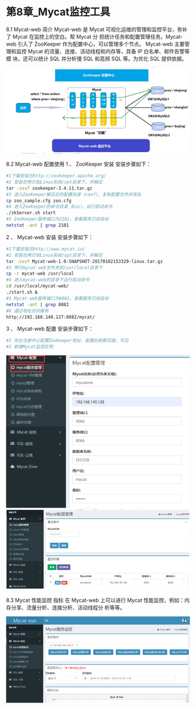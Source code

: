 # 第8章_Mycat监控工具

8.1 Mycat-web  简介
Mycat-web 是 Mycat 可视化运维的管理和监控平台，弥补了 Mycat 在监控上的空白。帮 Mycat 分
担统计任务和配置管理任务。Mycat-web 引入了 ZooKeeper 作为配置中心，可以管理多个节点。
Mycat-web 主要管理和监控 Mycat 的流量、连接、活动线程和内存等，具备 IP 白名单、邮件告警等模
块，还可以统计 SQL 并分析慢 SQL 和高频 SQL 等。为优化 SQL 提供依据。

<img src="img/image-20220504010631596.png" alt="image-20220504010631596" style="zoom:80%;" />

8.2 Mycat-web  配置使用
1 、 ZooKeeper  安装
安装步骤如下：

```bash
#1下载安装包http://zookeeper.apache.org/
#2 安装包拷贝到Linux系统/opt目录下，并解压
tar -zxvf zookeeper-3.4.11.tar.gz
#3 进入ZooKeeper解压后的配置目录（conf），复制配置文件并改名
cp zoo_sample.cfg zoo.cfg
#4 进入ZooKeeper的命令目录（bin），运行启动命令
./zkServer.sh start
#5 ZooKeeper服务端口为2181，查看服务已经启动
netstat -ant | grep 2181
```

2 、 Mycat-web  安装
安装步骤如下：

```bash
#1下载安装包http://www.mycat.io/
#2 安装包拷贝到Linux系统/opt目录下，并解压
tar -zxvf Mycat-web-1.0-SNAPSHOT-20170102153329-linux.tar.gz
#3 拷贝mycat-web文件夹到/usr/local目录下
cp -r mycat-web /usr/local
#4 进入mycat-web的目录下运行启动命令
cd /usr/local/mycat-web/
./start.sh &
#5 Mycat-web服务端口为8082，查看服务已经启动
netstat -ant | grep 8082
#6 通过地址访问服务
http://192.168.140.127:8082/mycat/
```

3 、 Mycat-web  配置
安装步骤如下：

```bash
#1 先在注册中心配置ZooKeeper地址，配置后刷新页面，可见
#2 新增Mycat监控实例
```

<img src="img/image-20220504010809033.png" alt="image-20220504010809033" style="zoom:80%;" />

<img src="img/image-20220504010819680.png" alt="image-20220504010819680" style="zoom:80%;" />

8.3 Mycat  性能监控 指标
在 Mycat-web 上可以进行 Mycat 性能监控，例如：内存分享、流量分析、连接分析、活动线程分
析等等。

<img src="img/image-20220504010834727.png" alt="image-20220504010834727" style="zoom:80%;" />
